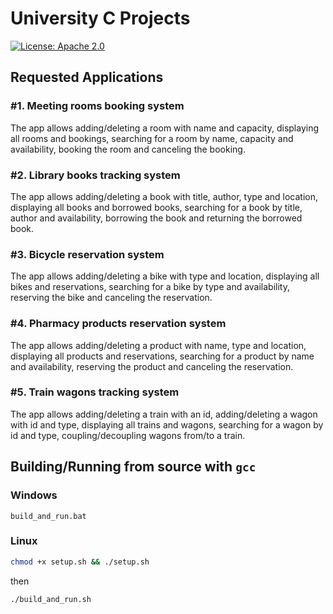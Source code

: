 
# University C Projects

[![License: Apache 2.0](https://img.shields.io/badge/License-Apache%202.0-blue.svg)](https://opensource.org/licenses/Apache-2.0)

## Requested Applications

### #1. Meeting rooms booking system

The app allows adding/deleting a room with name and capacity,
displaying all rooms and bookings, searching for a room by name,
capacity and availability, booking the room and canceling the booking.

### #2. Library books tracking system

The app allows adding/deleting a book with title, author, type and location,
displaying all books and borrowed books, searching for a book by title,
author and availability, borrowing the book and returning the borrowed book.

### #3. Bicycle reservation system

The app allows adding/deleting a bike with type and location,
displaying all bikes and reservations, searching for a bike by type
and availability, reserving the bike and canceling the reservation.

### #4. Pharmacy products reservation system

The app allows adding/deleting a product with name, type and location,
displaying all products and reservations, searching for a product by name
and availability, reserving the product and canceling the reservation.

### #5. Train wagons tracking system

The app allows adding/deleting a train with an id, adding/deleting
a wagon with id and type, displaying all trains and wagons, searching
for a wagon by id and type, coupling/decoupling wagons from/to a train.

## Building/Running from source with `gcc`

### Windows

```batch
build_and_run.bat
```

### Linux

```bash
chmod +x setup.sh && ./setup.sh
```

then

```bash
./build_and_run.sh
```
